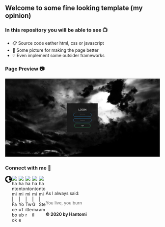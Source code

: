 ## Welcome to some fine looking template (my opinion)

### In this repository you will be able to see 📺

* 📋 Source code eather html, css or javascript
* 📲 Some picture for making the page better
* 💡 Even implement some outsider frameworks

### Page Preview 📷

![Login page](review-picture/preview_1.png)

### Connect with me 👐

[<img align="left" alt="github/hantomi" width="22px" src="https://raw.githubusercontent.com/iconic/open-iconic/master/svg/globe.svg" />][website]
[<img align="left" alt="hantomi | Facebook" width="22px" src="https://cdn.jsdelivr.net/npm/simple-icons@3.13.0/icons/facebook.svg" />][facebook]
[<img align="left" alt="hantomi | YouTube" width="22px" src="https://cdn.jsdelivr.net/npm/simple-icons@v3/icons/youtube.svg" />][youtube]
[<img align="left" alt="hantomi | Twitter" width="22px" src="https://cdn.jsdelivr.net/npm/simple-icons@v3/icons/twitter.svg" />][twitter]
[<img align="left" alt="hantomi | Gmail" width="22px" src="https://cdn.jsdelivr.net/npm/simple-icons@3.13.0/icons/gmail.svg" />][gmail]
[<img align="left" alt="hantomi | Steam" width="22px" src="https://cdn.jsdelivr.net/npm/simple-icons@3.13.0/icons/steam.svg" />][steam]

<br/>
<br/>

As I always said:
> You live,
> you burn

#### © 2020 by Hantomi

[website]: https://github.com/hantomi
[twitter]: https://twitter.com/HantoLong
[youtube]: https://www.youtube.com/channel/UCadVLV4Icg1dWZBTPnYed4Q
[facebook]: https://www.facebook.com/long.hanto
[gmail]: mailto:redragon12371@gmail.com
[steam]: https://steamcommunity.com/id/hantomi2690/